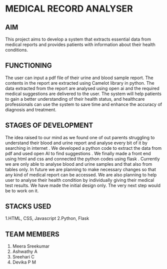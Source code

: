 # MEDICAL RECORD ANALYSER


## AIM

This project aims to develop a system that extracts essential data from medical reports and provides patients with information about their health conditions.

## FUNCTIONING

 The user can input a pdf file of their urine and blood sample report. The contents  in the report are extracted 
using Camelot library in python. The data extracted from the report are analysed using open ai and the required medical suggestions are delivered to the user.
The system will help patients to gain a better understanding of their health status, and healthcare professionals can use the system to save time and enhance the accuracy of diagnosis and treatment.

## STAGES OF DEVELOPMENT
The idea raised to our mind as we found one of out parents struggling to understand their blood and urine report and analyse every bit of it by searching in internet . 
We developed a python code to extract the data from pdf and used open AI to find suggestions . We finally made a front end using html and css and connected the python codes using flask .
Currently we are only able to analyse blood and urine samples and that also from tables only. In future we are planning to make necessary changes so that any kind of medical report can be accessed.
We are also planning to help user to analyse their health condition by individually giving their medical test results. We have made the initial design only. The very next step would be to work on it.

## STACKS  USED

1.HTML, CSS, Javascript
2.Python, Flask

## TEAM MEMBERS

1. Meera Sreekumar 
2. Ashwathy A
3. Sreehari C
4. Devika P M 







